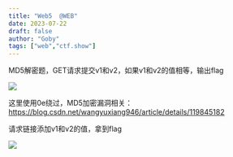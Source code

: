 ```yaml
---
title: "Web5  @WEB"
date: 2023-07-22
draft: false
author: "Goby"
tags: ["web","ctf.show"]
---
```


 MD5解密题，GET请求提交v1和v2，如果v1和v2的值相等，输出flag

![](/ctf.show/10/1.webp)

这里使用0e绕过，MD5加密漏洞相关：https://blog.csdn.net/wangyuxiang946/article/details/119845182

请求链接添加v1和v2的值，拿到flag

![](/ctf.show/10/2.webp)

